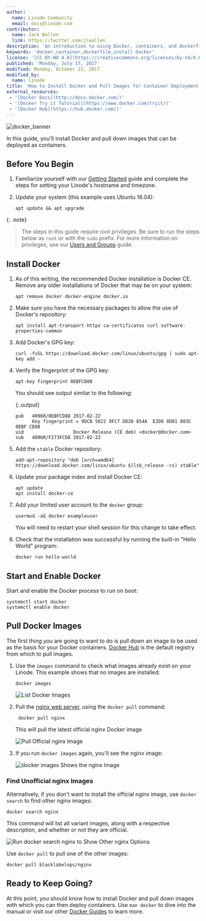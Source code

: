 ```yaml
---
author:
  name: Linode Community
  email: docs@linode.com
contributor:
  name: Jack Wallen
  link: https://twitter.com/jlwallen
description: 'An introduction to using Docker, containers, and dockerfiles on your Linode.'
keywords: 'docker,container,dockerfile,install docker'
license: '[CC BY-ND 4.0](https://creativecommons.org/licenses/by-nd/4.0)'
published: 'Monday, July 17, 2017'
modified: Monday, October 23, 2017
modified_by:
  name: Linode
title: 'How to Install Docker and Pull Images for Container Deployment'
external_resources:
 - '[Docker Docs](http://docs.docker.com/)'
 - '[Docker Try it Tutorial](https://www.docker.com/tryit/)'
 - '[Docker Hub](https://hub.docker.com/)'
---
```



![docker_banner](/content/assets/install_docker.jpg)

In this guide, you'll install Docker and pull down images that can be deployed as containers.

## Before You Begin

1.  Familiarize yourself with our [Getting Started](/content/getting-started) guide and complete the steps for setting your Linode's hostname and timezone.

2.  Update your system (this example uses Ubuntu 16.04):

        apt update && apt upgrade

{: .note}
> The steps in this guide require root privileges. Be sure to run the steps below as `root` or with the `sudo` prefix. For more information on privileges, see our [Users and Groups](/content/tools-reference/linux-users-and-groups) guide.

## Install Docker

1.  As of this writing, the recommended Docker installation is Docker CE. Remove any older installations of Docker that may be on your system:

        apt remove docker docker-engine docker.io

2.  Make sure you have the necessary packages to allow the use of Docker's repository:

        apt install apt-transport-https ca-certificates curl software-properties-common

3.  Add Docker's GPG key:

        curl -fsSL https://download.docker.com/linux/ubuntu/gpg | sudo apt-key add -

4.  Verify the fingerprint of the GPG key:

        apt-key fingerprint 0EBFCD88

    You should see output similar to the following:

    {:.output}
    ~~~
    pub   4096R/0EBFCD88 2017-02-22
          Key fingerprint = 9DC8 5822 9FC7 DD38 854A  E2D8 8D81 803C 0EBF CD88
    uid                  Docker Release (CE deb) <docker@docker.com>
    sub   4096R/F273FCD8 2017-02-22
    ~~~

5.  Add the `stable` Docker repository:

        add-apt-repository "deb [arch=amd64] https://download.docker.com/linux/ubuntu $(lsb_release -cs) stable"

6.  Update your package index and install Docker CE:

        apt update
        apt install docker-ce

7.  Add your limited user account to the `docker` group:

        usermod -aG docker exampleuser

    You will need to restart your shell session for this change to take effect.

8.  Check that the installation was successful by running the built-in "Hello World" program:

        docker run hello-world


## Start and Enable Docker

Start and enable the Docker process to run on boot:

    systemctl start docker
    systemctl enable docker

## Pull Docker Images

The first thing you are going to want to do is pull down an image to be used as the basis for your Docker containers. [Docker Hub](https://hub.docker.com/) is the default registry from which to pull images.

1.  Use the `images` command to check what images already exist on your Linode. This example shows that no images are installed:

        docker images

    ![List Docker Images](/content/assets/docker/docker-install-images-list.jpg "List Docker Images")

2. Pull the [nginx web server](https://nginx.org/en/), using the `docker pull` command:

        docker pull nginx

    This will pull the latest official nginx Docker image

    ![Pull Official nginx Image](/content/assets/docker/docker-install-image-nginx.jpg "Pull the official nginx image")

3.  If you run `docker images` again, you'll see the nginx image:

    ![docker images Shows the nginx Image](/content/assets/docker/docker-install-image-nginx-installed.jpg "docker images now shows the nginx image")

### Find Unofficial nginx Images

Alternatively, if you don't want to install the official nginx image, use `docker search` to find other nginx images:

    docker search nginx

This command will list all variant images, along with a respective description, and whether or not they are official.

![Run docker search nginx to Show Other nginx Options](/content/assets/docker/docker-install-image-nginx-options.jpg "Run docker search nginx to Show Other nginx Options")

Use `docker pull` to pull one of the other images:

    docker pull blacklabelops/nginx

## Ready to Keep Going?

At this point, you should know how to install Docker and pull down images with which you can then deploy containers. Use `man docker` to dive into the manual or visit our other [Docker Guides](/content/applications/containers/) to learn more.
